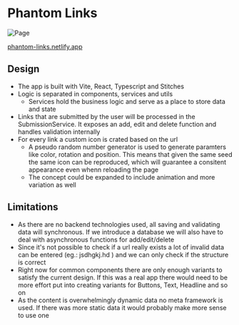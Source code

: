 # Phantom Links

![Page](https://user-images.githubusercontent.com/28513397/183386337-10241126-02f0-4188-a7dd-6ab2ef5134ae.jpg)

[phantom-links.netlify.app](https://phantom-links.netlify.app/)

## Design

- The app is built with Vite, React, Typescript and Stitches
- Logic is separated in components, services and utils
  - Services hold the business logic and serve as a place to store data and state
- Links that are submitted by the user will be processed in the SubmissionService. It exposes an add, edit and delete function and handles validation internally
- For every link a custom icon is crated based on the url
	- A pseudo random number generator is used to generate paramters like color, rotation and position. This means that given the same seed the same icon can be reproduced, which will guarantee a consitent appearance even whenn reloading the page
	- The concept could be expanded to include animation and more variation as well

## Limitations

- As there are no backend technologies used, all saving and validating data will synchronous. If we introduce a database we will also have to deal with asynchronous functions for add/edit/delete
- Since it's not possible to check if a url really exists a lot of invalid data can be entered (eg.: jsdhgkj.hd ) and we can only check if the structure is correct
- Right now for common components there are only enough variants to satisfy the current design. If this was a real app there would need to be more effort put into creating variants for Buttons, Text, Headline and so on
- As the content is overwhelmingly dynamic data no meta framework is used. If there was more static data it would probably make more sense to use one
